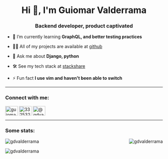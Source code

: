 <h1 align="center">Hi 👋, I'm Guiomar Valderrama</h1>
<h3 align="center">Backend developer, product captivated</h3>

- 🌱 I’m currently learning **GraphQL, and better testing practices**

- 👨‍💻 All of my projects are available at [github](https://github.com/gdvalderrama?tab=repositories)

- 💬 Ask me about **Django, python**

- 🛠️ See my tech stack at [stackshare](https://stackshare.io/gdvalderrama/my-stack)

- ⚡ Fun fact **I use vim and haven't been able to switch**

---

<h3 align="left">Connect with me:</h3>
<p align="left">
<a href="https://linkedin.com/in/guiomarvalderrama" target="blank"><img align="center" src="https://raw.githubusercontent.com/rahuldkjain/github-profile-readme-generator/master/src/images/icons/Social/linked-in-alt.svg" alt="guiomarvalderrama" height="30" width="40" /></a>
<a href="https://stackoverflow.com/users/3325322" target="blank"><img align="center" src="https://raw.githubusercontent.com/rahuldkjain/github-profile-readme-generator/master/src/images/icons/Social/stack-overflow.svg" alt="3325322" height="30" width="40" /></a>
<a href="https://medium.com/@gdvalderrama" target="blank"><img align="center" src="https://raw.githubusercontent.com/rahuldkjain/github-profile-readme-generator/master/src/images/icons/Social/medium.svg" alt="@gdvalderrama" height="30" width="40" /></a>
</p>

---

<h3 align="left">Some stats:</h3>

<p><img align="left" src="https://github-readme-stats.vercel.app/api/top-langs?username=gdvalderrama&show_icons=true&locale=en&layout=compact" alt="gdvalderrama" /></p>

<p>&nbsp;<img align="right" src="https://github-readme-stats.vercel.app/api?username=gdvalderrama&show_icons=true&locale=en" alt="gdvalderrama" /></p>

<p><img align="center" src="https://github-readme-streak-stats.herokuapp.com/?user=gdvalderrama&" alt="gdvalderrama" /></p>
